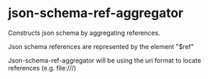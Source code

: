 # json-schema-ref-aggregator

Constructs json schema by aggregating references.

Json schema references are represented by the element "\$ref"

Json-schema-ref-aggregator will be using the uri format to locate references (e.g. file:///)